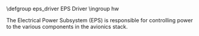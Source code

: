 \defgroup eps_driver EPS Driver
\ingroup hw

The Electrical Power Subsystem (EPS) is responsible for controlling power to the various components in the avionics stack.